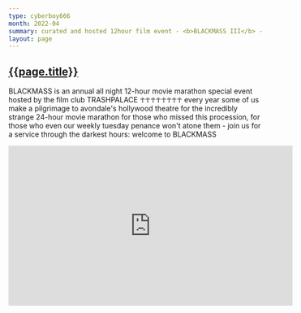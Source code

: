 ```yaml
---
type: cyberboy666
month: 2022-04
summary: curated and hosted 12hour film event - <b>BLACKMASS III</b> - a marathon of timeslips 
layout: page
---
```


## [ {{page.title}} ]({{page.url}})

BLACKMASS is an annual all night 12-hour movie marathon special event hosted by the film club TRASHPALACE
☥☥☥☥☥☥☥☥
every year some of us make a pilgrimage to avondale's hollywood theatre for the incredibly strange 24-hour movie marathon
for those who missed this procession, for those who even our weekly tuesday penance won't atone them - join us for a service through the darkest hours: welcome to BLACKMASS 


<iframe title="BLACKMASS III : a (birthday) marathon of timeslips" src="https://videos.scanlines.xyz/videos/embed/3c479306-bbdf-499a-86a7-033535034648" allowfullscreen="" sandbox="allow-same-origin allow-scripts allow-popups" width="560" height="315" frameborder="0"></iframe>
